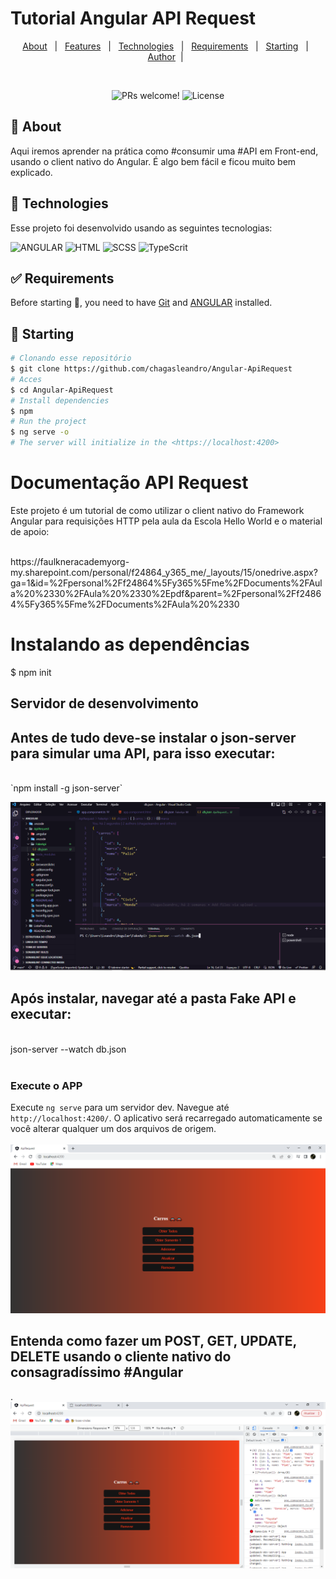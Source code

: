 # Tutorial Angular API Request
<p align="center">
  <a href="#dart-about">About</a> &#xa0; | &#xa0; 
  <a href="#sparkles-features">Features</a> &#xa0; | &#xa0;
  <a href="#rocket-technologies">Technologies</a> &#xa0; | &#xa0;
  <a href="#white_check_mark-requirements">Requirements</a> &#xa0; | &#xa0;
  <a href="#checkered_flag-starting">Starting</a> &#xa0; | &#xa0;
  <a href="https://github.com/chagasleandro" target="_blank">Author</a>&#xa0; | &#xa0;
</p>

<br>

<p align="center">
 <img src="https://img.shields.io/static/v1?label=PRs&message=welcome&color=49AA26&labelColor=000000" alt="PRs welcome!" />

  <img alt="License" src="https://img.shields.io/static/v1?label=license&message=MIT&color=49AA26&labelColor=000000">
</p>

## :dart: About ##
Aqui iremos aprender na prática como #consumir uma #API em Front-end, usando o client nativo do Angular.
É algo bem fácil e ficou muito bem explicado. 

## :rocket: Technologies ##

<p>Esse projeto foi desenvolvido usando as seguintes tecnologias:</p>

<img  alt="ANGULAR"
     src="https://img.shields.io/badge/ANGULAR-E34F26?style=for-the-badge&logo=angular&logoColor=white"/>
<img alt="HTML"
      src="https://img.shields.io/badge/html-%231572B6.svg?style=for-the-badge&logo=html&logoColor=white"/>
<img alt="SCSS"
      src="https://img.shields.io/badge/scss-%231572B6.svg?style=for-the-badge&logo=scss&logoColor=white"/>
<img alt="TypeScrit"
      src="https://img.shields.io/badge/typescript-%231572B6.svg?style=for-the-badge&logo=tpescript&logoColor=white"/>

## :white_check_mark: Requirements ##

Before starting :checkered_flag:, you need to have [Git](https://git-scm.com) and [ANGULAR](https://angular.io/guide/setup-local) installed.

## :checkered_flag: Starting ##
```bash
# Clonando esse repositório
$ git clone https://github.com/chagasleandro/Angular-ApiRequest
# Acces
$ cd Angular-ApiRequest
# Install dependencies
$ npm
# Run the project
$ ng serve -o
# The server will initialize in the <https://localhost:4200>
```
# Documentação API Request
<p>Este projeto é um tutorial de como utilizar o client nativo do Framework Angular para requisições HTTP pela aula da Escola Hello World e o material de apoio:</p></br> https://faulkneracademyorg-my.sharepoint.com/personal/f24864_y365_me/_layouts/15/onedrive.aspx?ga=1&id=%2Fpersonal%2Ff24864%5Fy365%5Fme%2FDocuments%2FAula%20%2330%2FAula%20%2330%2Epdf&parent=%2Fpersonal%2Ff24864%5Fy365%5Fme%2FDocuments%2FAula%20%2330

# Instalando as dependências
$ npm init

## Servidor de desenvolvimento
<h2>Antes de tudo deve-se instalar o json-server para simular uma API, para isso executar:</h2> </br>`npm install -g json-server`

<img src="/src/assets/dbjson.png" alt=""></br>
<h2>Após instalar, navegar até a pasta Fake API e executar:</h2> </br>json-server --watch db.json
</br></br>

### Execute o APP
Execute `ng serve` para um servidor dev. Navegue até `http://localhost:4200/`. O aplicativo será recarregado automaticamente se você alterar qualquer um dos arquivos de origem.</br></br>
<img src="/src/assets/Rest.png" alt=""></br>
<h2>Entenda como fazer um POST, GET, UPDATE, DELETE usando o cliente nativo do consagradíssimo #Angular</h2>.</br>
<img src="/src/assets/test.png" alt="">


